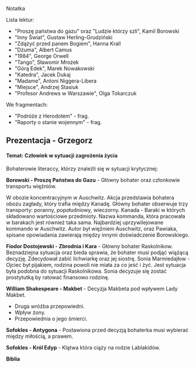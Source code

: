 Notatka

Lista lektur:
- "Proszę państwa do gazu" oraz "Ludzie którzy szli", Kamil Borowski
- "Inny Świat", Gustaw Herling-Grudziński
- "Zdążyć przed panem Bogiem", Hanna Krall
- "Dżuma", Albert Camus
- "1984", George Orwell
- "Tango", Sławomir Mrożek
- "Górą Edek", Marek Nowakowski
- "Katedra", Jacek Dukaj
- "Madame", Antoni Niggera-Libera
- "Miejsce", Andrzej Stasiuk
- "Profesor Andrews w Warszawie", Olga Tokarczuk

We fragmentach:
- "Podróże z Herodotem" - frag.
- "Raporty o stanie wojennym" - frag.

## Prezentacja - Grzegorz
#### Temat: Człowiek w sytuacji zagrożenia życia

Bohaterowie literaccy, którzy znaleźli się w sytuacji krytycznej:

**Borowski - Proszę Państwa do Gazu** - Główny bohater oraz członkowie transportu
więźniów.

W obozie koncentracyjnym w Auschwitz. Akcja przedstawia bohatera obozu
zagłady, który trafia między Kanadę. Główny bohater obserwuje trzy transporty:
poranny, popołudniowy, wieczorny. Kanada - Baraki w których składowano wartościowe
przedmioty. Nazwa kommanda, która pracowała w barakach jest również taka sama.
Najbardziej uprzywilejowane kommando w Auschwitz. Autor był więźniem Auschwitz,
oraz Pawiaka, spisane opowiadania zawierają między innymi doświadczenie Borowskiego.

**Fiodor Dostojewski - Zbrodnia i Kara** - Główny bohater Raskolnikow.
Beznadziejna sytuacja oraz bieda sprawia, że bohater musi podjąć wiążącą
decyzję. Zdecydował zabić lichwiarkę oraz jej siostrę.
Sonia Marmiedajłow - Ojciec był pijakiem, rodzina powoli nie miała za co jeść
i żyć. Jest sytuacja była podobna do sytuacji Raskolnikowa. Sonia decyzuje się
zostać prostytutką by ratować finansowo rodzinę.

**William Shakespeare - Makbet** - Decyzja Makbeta pod wpływem Lady Makbet.
- Druga wróżba przepowiedni.
- Wpływ żony.
- Przepowiednia o jego śmierci.

**Sofokles - Antygona** - Postawiona przed decyzją bohaterka musi wybierać
między miłością, a prawem.

**Sofokles - Król Edyp** - Klątwa która ciąży na rodzie Lablakidów.

**Biblia**

